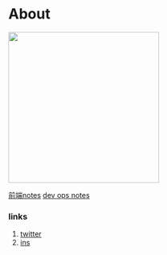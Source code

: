 # About
<img height="300px" src="https://blush.design/api/download?shareUri=Kn3B_DCIl7t3h6Vd&c=Skin_0%7Effdbb4&bg=d8b9c2&w=800&h=800&fm=png"/>

[前端notes](https://www.notion.so/visionary-/e2d21d812f904f5bb88dad9ab1d39ca3?v=9fa7ba7beaf6455eb1983c49e5b56bc9)
[dev ops notes](https://www.notion.so/visionary-/57bed1d156b24c1a8722abef61f83b6c?v=064c4c9f0f29482b867b4529835e7fa9)

### links
1. [twitter](https://twitter.com/visionary_mi)
2. [ins](https://www.instagram.com/mia_.min/)
